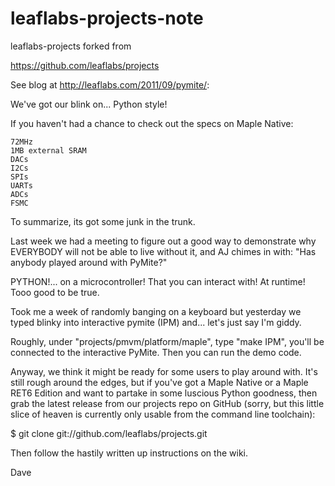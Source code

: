 leaflabs-projects-note
======================


leaflabs-projects forked from 

  https://github.com/leaflabs/projects


See blog at http://leaflabs.com/2011/09/pymite/:

We've got our blink on... Python style!

If you haven't had a chance to check out the specs on Maple Native:

    72MHz
    1MB external SRAM
    DACs
    I2Cs
    SPIs
    UARTs
    ADCs
    FSMC

To summarize, its got some junk in the trunk.

Last week we had a meeting to figure out a good way to demonstrate why EVERYBODY will not be able to live without it, and AJ chimes in with: "Has anybody played around with PyMite?"

PYTHON!... on a microcontroller! That you can interact with!  At runtime! Tooo good to be true.

Took me a week of randomly banging on a keyboard but yesterday we typed blinky into interactive pymite (IPM) and... let's just say I'm giddy.


Roughly, under "projects/pmvm/platform/maple", type "make IPM", you'll be connected to the interactive PyMite. Then you can run the demo code. 


Anyway, we think it might be ready for some users to play around with. It's still rough around the edges, but if you've got a Maple Native or a Maple RET6 Edition and want to partake in some luscious Python goodness, then grab the latest release from our projects repo on GitHub (sorry, but this little slice of heaven is currently only usable from the command line toolchain):

$ git clone git://github.com/leaflabs/projects.git

Then follow the hastily written up instructions on the wiki.

Dave




